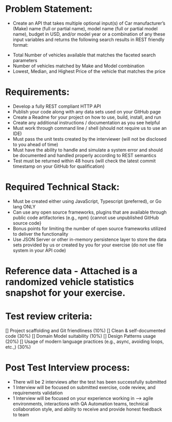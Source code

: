 
# Problem Statement:

+ Create an API that takes multiple optional input(s) of Car manufacturer’s (Make) name (full or partial name), model name (full or partial model name), budget in USD, and/or model year or a combination of any these input variables and returns the following search results in REST friendly format:

* Total Number of vehicles available that matches the faceted search parameters
* Number of vehicles matched by Make and Model combination
* Lowest, Median, and Highest Price of the vehicle that matches the price

# Requirements:

+ Develop a fully REST compliant HTTP API
+ Publish your code along with any data sets used on your GitHub page
+ Create a Readme for your project on how to use, build, install, and run
+ Create any additional instructions / documentation as you see helpful
+ Must work through command line / shell (should not require us to use an IDE)
+ Must pass the unit tests created by the interviewer (will not be disclosed to you ahead of time)
+ Must have the ability to handle and simulate a system error and should be documented and handled properly according to REST semantics
+ Test must be returned within 48 hours (will check the latest commit timestamp on your GitHub for qualification)


# Required Technical Stack:

+ Must be created either using JavaScript, Typescript (preferred), or Go lang ONLY
+ Can use any open source frameworks, plugins that are available through public code artifactories (e.g., npm) {cannot use unpublished GitHub source code}
+ Bonus points for limiting the number of open source frameworks utilized to deliver the functionality
+ Use JSON Server or other in-memory persistence layer to store the data sets provided by us or created by you for your exercise (do not use file system in your API code)

# Reference data - Attached is a randomized vehicle statistics snapshot for your exercise.



# Test review criteria:
[] Project scaffolding and Git friendliness (10%)
[] Clean & self-documented code (30%)
[] Domain Model suitability (10%)
[] Design Patterns usage (20%)
[] Usage of modern language practices (e.g., async, avoiding loops, etc.,) (30%)

# Post Test Interview process:

+ There will be 2 interviews after the test has been successfully submitted
+ 1 Interview will be focused on submitted exercise, code review, and requirements validation
+ 1 Interview will be focused on your experience working in —> agile environments, interactions with QA Automation teams, technical collaboration style, and ability to receive and provide honest feedback to team
